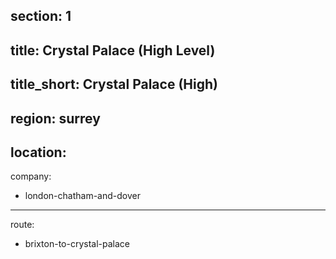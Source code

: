 section: 1
----
title: Crystal Palace (High Level)
----
title_short: Crystal Palace (High)
----
region: surrey
----
location: 
----
company:
- london-chatham-and-dover
----
route:
- brixton-to-crystal-palace
